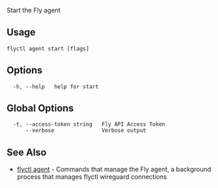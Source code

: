 Start the Fly agent


## Usage
~~~
flyctl agent start [flags]
~~~

## Options

~~~
  -h, --help   help for start
~~~

## Global Options

~~~
  -t, --access-token string   Fly API Access Token
      --verbose               Verbose output
~~~

## See Also

* [flyctl agent](/docs/flyctl/agent/)	 - Commands that manage the Fly agent, a background process that manages flyctl wireguard connections

